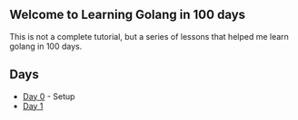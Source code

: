 ## Welcome to Learning Golang in 100 days

This is not a complete tutorial, but a series of lessons that helped me learn golang in 100 days. 

## Days
- [Day 0](/day0) - Setup
- [Day 1](/day1)